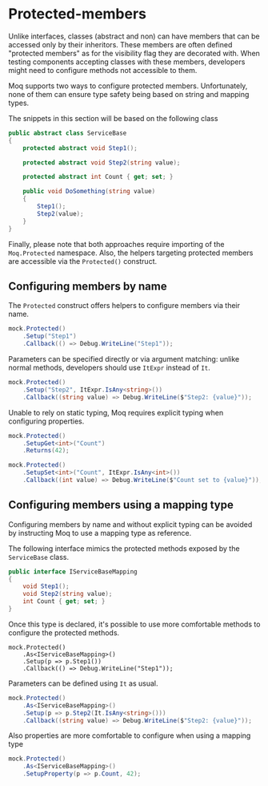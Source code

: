 # Protected-members

Unlike interfaces, classes \(abstract and non\) can have members that can be accessed only by their inheritors. These members are often defined "protected members" as for the visibility flag they are decorated with. When testing components accepting classes with these members, developers might need to configure methods not accessible to them.

Moq supports two ways to configure protected members. Unfortunately, none of them can ensure type safety being based on string and mapping types.

The snippets in this section will be based on the following class

```csharp
public abstract class ServiceBase
{
    protected abstract void Step1();

    protected abstract void Step2(string value);

    protected abstract int Count { get; set; }

    public void DoSomething(string value)
    {
        Step1();
        Step2(value);
    }
}
```

Finally, please note that both approaches require importing of the `Moq.Protected` namespace. Also, the helpers targeting protected members are accessible via the `Protected()` construct.

## Configuring members by name

The `Protected` construct offers helpers to configure members via their name.

```csharp
mock.Protected()
    .Setup("Step1")
    .Callback(() => Debug.WriteLine("Step1"));
```

Parameters can be specified directly or via argument matching: unlike normal methods, developers should use `ItExpr` instead of `It`.

```csharp
mock.Protected()
    .Setup("Step2", ItExpr.IsAny<string>())
    .Callback((string value) => Debug.WriteLine($"Step2: {value}"));
```

Unable to rely on static typing, Moq requires explicit typing when configuring properties.

```csharp
mock.Protected()
    .SetupGet<int>("Count")
    .Returns(42);

mock.Protected()
    .SetupSet<int>("Count", ItExpr.IsAny<int>())
    .Callback((int value) => Debug.WriteLine($"Count set to {value}"));
```

## Configuring members using a mapping type

Configuring members by name and without explicit typing can be avoided by instructing Moq to use a mapping type as reference.

The following interface mimics the protected methods exposed by the `ServiceBase` class.

```csharp
public interface IServiceBaseMapping
{
    void Step1();
    void Step2(string value);
    int Count { get; set; }
}
```

Once this type is declared, it's possible to use more comfortable methods to configure the protected methods.

```text
mock.Protected()
    .As<IServiceBaseMapping>()
    .Setup(p => p.Step1())
    .Callback(() => Debug.WriteLine("Step1"));
```

Parameters can be defined using `It` as usual.

```csharp
mock.Protected()
    .As<IServiceBaseMapping>()
    .Setup(p => p.Step2(It.IsAny<string>()))
    .Callback((string value) => Debug.WriteLine($"Step2: {value}"));
```

Also properties are more comfortable to configure when using a mapping type

```csharp
mock.Protected()
    .As<IServiceBaseMapping>()
    .SetupProperty(p => p.Count, 42);
```

